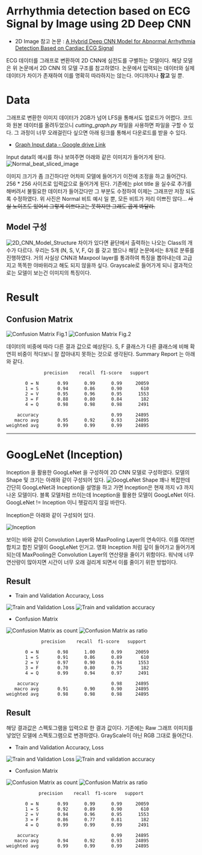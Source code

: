 # Arrhythmia detection based on ECG Signal by Image using 2D Deep CNN

- 2D Image 참고 논문 : [A Hybrid Deep CNN Model for Abnormal Arrhythmia Detection Based on Cardiac ECG Signal](https://www.mdpi.com/1424-8220/21/3/951)

ECG 데이터를 그래프로 변환하여 2D CNN에 심전도를 구별하는 모델이다. 해당 모델은 위 논문에서 2D CNN 의 모델 구조를 참고하였다. 논문에서 입력되는 데이터와 실제 데이터가 차이가 존재하여 이를 명확히 따라하지는 않는다. 어디까지나 __참고__ 일 뿐. 

# Data

그래프로 변환한 이미지 데이터가 2GB가 넘어 LFS을 통해서도 업로드가 어렵다. 코드와 원본 데이터를 올려두었으니 *cutting_graph.py* 파일을 사용하면 파일을 구할 수 있다. 그 과정이 너무 오래걸린다 싶으면 아래 링크를 통해서 다운로드를 받을 수 있다.
- [Graph Input data - Google drive Link](https://drive.google.com/file/d/1DjuzXjQ21p3Bhuky8ojlvzzRiAnffzvP/view?usp=sharing)

Input data의 예시를 하나 보여주면 아래와 같은 이미지가 들어가게 된다.
![Normal_beat_sliced_image](./docs/fig1.png)

이미지 크기가 좀 크긴하다만 어차피 모델에 들어가기 이전에 조정을 하고 들어간다. 256 * 256 사이즈로 입력값으로 들어가게 된다. 기존에는 plot title 을 실수로 추가를 해버려서 불필요한 데이터가 들어갔다만 그 부분도 수정하여 이제는 그래프만 저장 되도록 수정하였다. 위 사진은 Normal 비트 예시 일 뿐, 모든 비트가 저리 이쁘진 않다... ~~사실 노이즈도 있어서 그렇게 이쁘다고는 못하지만 그래도 곱게 봐달라.~~ 

## Model 구성

![2D_CNN_Model_Structure](https://www.mdpi.com/sensors/sensors-21-00951/article_deploy/html/images/sensors-21-00951-g005.png)
차이가 있다면 끝단에서 출력하는 나오는 Class의 개수가 다르다. 우리는 5개 (N, S, V, F, Q) 를 갖고 했으나 해당 논문에서는 8개로 분류를 진행하였다. 거의 사실상 CNN과 Maxpool layer를 통과하여 특징을 뽑아내는데 고급지고 똑똑한 야바위라고 해도 되지 않을까 싶다. Grayscale로 들어가게 되니 결과적으로는 모델이 보는건 이미지의 특징이다.

# Result

## Confusion Matrix

![Confusion Matrix Fig.1](./docs/fig2.png)
![Confusion Matrix Fig.2](./docs/fig3.png)

데이터의 비중에 따라 다른 결과 값으로 예상된다. S, F 클래스가 다른 클래스에 비해 확연히 비중이 적다보니 잘 잡아내지 못하는 것으로 생각된다. Summary Report 는 아래와 같다.

```
              precision    recall  f1-score   support

       0 = N       0.99      0.99      0.99     20059
       1 = S       0.94      0.86      0.90       610
       2 = V       0.95      0.96      0.95      1553
       3 = F       0.88      0.80      0.84       182
       4 = Q       0.98      0.98      0.98      2491

    accuracy                           0.99     24895
   macro avg       0.95      0.92      0.93     24895
weighted avg       0.99      0.99      0.99     24895
```

---

# GoogLeNet (Inception)

Inception 을 활용한 GoogLeNet 을 구성하여 2D CNN 모델로 구성하였다. 모델의 Shape 및 크기는 아래와 같이 구성되어 있다.
![GoogLeNet Shape](./docs/google_net_shape.png)
꽤나 복잡한데 간단히 GoogLeNet과 Inception을 설명을 하고 가면 Inception은 현재 까지 v3 까지 나온 모델이다. 블록 모델처럼 쓰이는데 Inception을 활용한 모델이 GoogLeNet 이다. GoogLeNet != Inception 이니 헷갈리지 않길 바란다.

Inception은 아래와 같이 구성되어 있다.

![Inception](https://cdn.analyticsvidhya.com/wp-content/uploads/2018/10/Screenshot-from-2018-10-17-11-14-10.png)

보이는 바와 같이 Convolution Layer와 MaxPooling Layer의 연속이다. 이를 여러번 합치고 합친 모델이 GoogLeNet 인거고. 영화 Inception 처럼 깊이 들어가고 들어가게 되는데 MaxPooling은 Convolution Layer의 연산량을 줄이기 위함이다. 워낙에 너무 연산량이 많아지면 시간이 너무 오래 걸리게 되면서 이를 줄이기 위한 방법이다.

## Result

- Train and Validation Accuracy, Loss

![Train and Validation Loss](./docs/googleNetFig1.png)
![Train and validation accuracy](./docs/googleNetFig2.png)

- Confusion Matrix

![Confusion Matrix as count](./docs/googleNetFig3.png)
![Confusion Matrix as ratio](./docs/googleNetFig4.png)

```
             precision    recall  f1-score   support

       0 = N       0.98      1.00      0.99     20059
       1 = S       0.91      0.86      0.89       610
       2 = V       0.97      0.90      0.94      1553
       3 = F       0.70      0.80      0.75       182
       4 = Q       0.99      0.94      0.97      2491

    accuracy                           0.98     24895
   macro avg       0.91      0.90      0.90     24895
weighted avg       0.98      0.98      0.98     24895
```

## Result

해당 결과값은 스펙토그램을 입력으로 한 결과 값이다. 기존에는 Raw 그래프 이미지를 넣었던 모델에 스펙토그램으로 변경하였다. GrayScale이 아닌 RGB 그대로 들어간다.

- Train and Validation Accuracy, Loss

![Train and Validation Loss](./docs/spectrogramFig1.png)
![Train and validation accuracy](./docs/spectrogramFig2.png)

- Confusion Matrix

![Confusion Matrix as count](./docs/spectrogramFig3.png)
![Confusion Matrix as ratio](./docs/spectrogramFig4.png)

```
            precision    recall  f1-score   support

       0 = N       0.99      0.99      0.99     20059
       1 = S       0.92      0.89      0.90       610
       2 = V       0.94      0.96      0.95      1553
       3 = F       0.86      0.77      0.81       182
       4 = Q       0.99      0.99      0.99      2491

    accuracy                           0.99     24895
   macro avg       0.94      0.92      0.93     24895
weighted avg       0.99      0.99      0.99     24895
```
